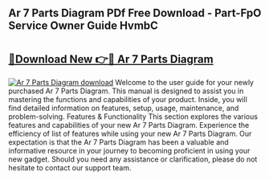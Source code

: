 ## Ar 7 Parts Diagram PDf Free Download - Part-FpO Service Owner Guide HvmbC

# <h2><a href="http://dfsazsw.blite.top/?on=Ar+7+Parts+Diagram">🔗Download New 👉🔴 Ar 7 Parts Diagram</a></h2>

[![Ar 7 Parts Diagram download](https://i.imgur.com/lujVjoI.png)](http://dfsazsw.blite.top/?on=Ar+7+Parts+Diagram)
Welcome to the user guide for your newly purchased Ar 7 Parts Diagram. This manual is designed to assist you in mastering the functions and capabilities of your product. Inside, you will find detailed information on features, setup, usage, maintenance, and problem-solving. Features & Functionality This section explores the various features and capabilities of your new Ar 7 Parts Diagram. Experience the efficiency of list of features while using your new Ar 7 Parts Diagram. Our expectation is that the Ar 7 Parts Diagram has been a valuable and informative resource in your journey to becoming proficient in using your new gadget. Should you need any assistance or clarification, please do not hesitate to contact our support team.

